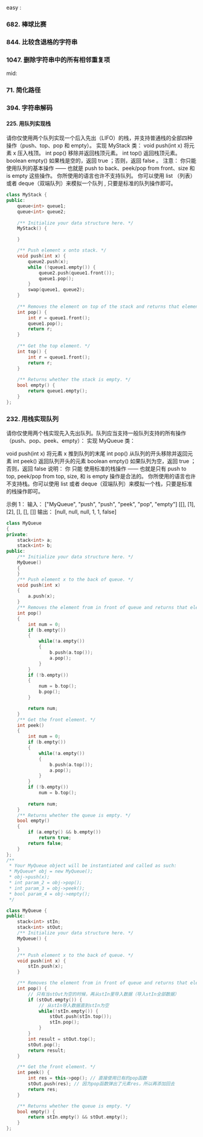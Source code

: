 easy : 

### 682. 棒球比赛

### 844. 比较含退格的字符串

### 1047. 删除字符串中的所有相邻重复项

mid:

### 71. 简化路径

### 394. 字符串解码

#### 225. 用队列实现栈
请你仅使用两个队列实现一个后入先出（LIFO）的栈，并支持普通栈的全部四种操作（push、top、pop 和 empty）。
实现 MyStack 类：
void push(int x) 将元素 x 压入栈顶。
int pop() 移除并返回栈顶元素。
int top() 返回栈顶元素。
boolean empty() 如果栈是空的，返回 true ；否则，返回 false 。
注意：
你只能使用队列的基本操作 —— 也就是 push to back、peek/pop from front、size 和 is empty 这些操作。
你所使用的语言也许不支持队列。 你可以使用 list （列表）或者 deque（双端队列）来模拟一个队列 , 只要是标准的队列操作即可。
```c++
class MyStack {
public:
    queue<int> queue1;
    queue<int> queue2;
  
    /** Initialize your data structure here. */
    MyStack() {

    }

    /** Push element x onto stack. */
    void push(int x) {
        queue2.push(x);
        while (!queue1.empty()) {
            queue2.push(queue1.front());
            queue1.pop();
        }
        swap(queue1, queue2);
    }
    
    /** Removes the element on top of the stack and returns that element. */
    int pop() {
        int r = queue1.front();
        queue1.pop();
        return r;
    }
    
    /** Get the top element. */
    int top() {
        int r = queue1.front();
        return r;
    }
    
    /** Returns whether the stack is empty. */
    bool empty() {
        return queue1.empty();
    }
};

```
### 232. 用栈实现队列
请你仅使用两个栈实现先入先出队列。队列应当支持一般队列支持的所有操作（push、pop、peek、empty）：
实现 MyQueue 类：

void push(int x) 将元素 x 推到队列的末尾
int pop() 从队列的开头移除并返回元素
int peek() 返回队列开头的元素
boolean empty() 如果队列为空，返回 true ；否则，返回 false
说明：
你 只能 使用标准的栈操作 —— 也就是只有 push to top, peek/pop from top, size, 和 is empty 操作是合法的。
你所使用的语言也许不支持栈。你可以使用 list 或者 deque（双端队列）来模拟一个栈，只要是标准的栈操作即可。

示例 1：
输入：
["MyQueue", "push", "push", "peek", "pop", "empty"]
[[], [1], [2], [], [], []]
输出：
[null, null, null, 1, 1, false]
```c++
class MyQueue
{
private:
    stack<int> a;
    stack<int> b;
public:
    /** Initialize your data structure here. */
    MyQueue()
    {
    }
    /** Push element x to the back of queue. */
    void push(int x)
    {
        a.push(x);
    }
    /** Removes the element from in front of queue and returns that element. */
    int pop()
    {
        int num = 0;
        if (b.empty())
        {
            while(!a.empty())
            {
                b.push(a.top());
                a.pop();
            }
        }
        if (!b.empty())
        {
            num = b.top();
            b.pop();
        }

        return num;
    }
    /** Get the front element. */
    int peek()
    {
        int num = 0;
        if (b.empty())
        {
            while(!a.empty())
            {
                b.push(a.top());
                a.pop();
            }
        }
        if (!b.empty())
            num = b.top();
        
        return num;
    }
    /** Returns whether the queue is empty. */
    bool empty()
    {
        if (a.empty() && b.empty())
            return true;
        return false;
    }
};
/**
 * Your MyQueue object will be instantiated and called as such:
 * MyQueue* obj = new MyQueue();
 * obj->push(x);
 * int param_2 = obj->pop();
 * int param_3 = obj->peek();
 * bool param_4 = obj->empty();
 */
```
```c++
class MyQueue {
public:
    stack<int> stIn;
    stack<int> stOut;
    /** Initialize your data structure here. */
    MyQueue() {

    }
    /** Push element x to the back of queue. */
    void push(int x) {
        stIn.push(x);
    }

    /** Removes the element from in front of queue and returns that element. */
    int pop() {
        // 只有当stOut为空的时候，再从stIn里导入数据（导入stIn全部数据）
        if (stOut.empty()) {
            // 从stIn导入数据直到stIn为空
            while(!stIn.empty()) {
                stOut.push(stIn.top());
                stIn.pop();
            }
        }
        int result = stOut.top();
        stOut.pop();
        return result;
    }

    /** Get the front element. */
    int peek() {
        int res = this->pop(); // 直接使用已有的pop函数
        stOut.push(res); // 因为pop函数弹出了元素res，所以再添加回去
        return res;
    }

    /** Returns whether the queue is empty. */
    bool empty() {
        return stIn.empty() && stOut.empty();
    }
};
```